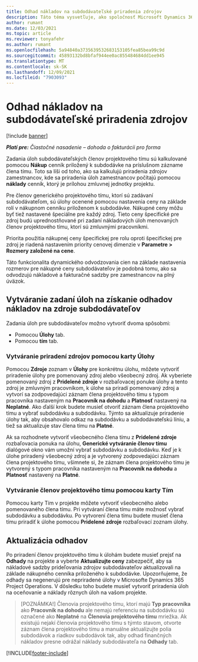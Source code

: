 ```yaml
---
title: Odhad nákladov na subdodávateľské priradenia zdrojov
description: Táto téma vysvetľuje, ako spoločnosť Microsoft Dynamics 365 Project Operations vypočítava odhad nákladov na subdodávateľské priradenia zdrojov.
author: rumant
ms.date: 12/03/2021
ms.topic: article
ms.reviewer: tonyafehr
ms.author: rumant
ms.openlocfilehash: 5a94840a3735639532683153105fea85bea99c9d
ms.sourcegitcommit: 45893132bd8bfaf944ee0ac855484684dd1ee945
ms.translationtype: MT
ms.contentlocale: sk-SK
ms.lasthandoff: 12/09/2021
ms.locfileid: "7903093"
---
```

# <a name="cost-estimation-of-subcontracted-resource-assignments"></a>Odhad nákladov na subdodávateľské priradenia zdrojov

[!include [banner](../../includes/dataverse-preview.md)]

_**Platí pre:** Čiastočné nasadenie – dohoda o fakturácii pro forma_

Zadania úloh subdodávateľských členov projektového tímu sú kalkulované pomocou **Nákup** cenník priložený k subdodávke na príslušnom zázname člena tímu. Toto sa líši od toho, ako sa kalkulujú priradenia zdrojov zamestnancov, kde sa priradenia úloh zamestnancov počítajú pomocou **náklady** cenník, ktorý je prílohou zmluvnej jednotky projektu. 

Pre členov generického projektového tímu, ktorí sú zadávaní subdodávateľom, sú úlohy ocenené pomocou nastavenia ceny na základe rolí v nákupnom cenníku priloženom k subdodávke. Nákupné ceny môžu byť tiež nastavené špeciálne pre každý zdroj. Tieto ceny špecifické pre zdroj budú uprednostňované pri zadaní nákladových úloh menovaných členov projektového tímu, ktorí sú zmluvnými pracovníkmi. 

Priorita použitia nákupnej ceny špecifickej pre rolu oproti špecifickej pre zdroj je riadená nastavením priority cenovej dimenzie v **Parametre > Rozmery založené na cene**.

Táto funkcionalita dynamického odvodzovania cien na základe nastavenia rozmerov pre nákupné ceny subdodávateľov je podobná tomu, ako sa odvodzujú nákladové a fakturačné sadzby pre zamestnancov na plný úväzok. 

## <a name="creating-task-assignments-for-getting-cost-estimates-of-subcontractor-resources"></a>Vytváranie zadaní úloh na získanie odhadov nákladov na zdroje subdodávateľov

Zadania úloh pre subdodávateľov možno vytvoriť dvoma spôsobmi: 
- Pomocou **Úlohy** tab.
- Pomocou **tím** tab.

### <a name="creating-resources-assignments-using-the-tasks-tab"></a>Vytváranie priradení zdrojov pomocou karty Úlohy
Pomocou **Zdroje** zoznam v **Úlohy** pre konkrétnu úlohu, môžete vytvoriť priradenie úlohy pre pomenovaný zdroj alebo všeobecný zdroj. Ak vyberiete pomenovaný zdroj z **Pridelené zdroje** v rozbaľovacej ponuke úlohy a tento zdroj je zmluvným pracovníkom, k úlohe sa priradí pomenovaný zdroj a vytvorí sa zodpovedajúci záznam člena projektového tímu s typom pracovníka nastaveným na **Pracovník na dohodu** a **Platnosť** nastavený na **Neplatné**. Ako ďalší krok budete musieť otvoriť záznam člena projektového tímu a vybrať subdodávku a subdodávku. Týmto sa aktualizuje priradenie úlohy tak, aby obsahovalo odkaz na subdodávku a subdodávateľskú líniu, a tiež sa aktualizuje stav člena tímu na **Platné**.

Ak sa rozhodnete vytvoriť všeobecného člena tímu z **Pridelené zdroje** rozbaľovacia ponuka na úlohu, **Generické vytváranie členov tímu** dialógové okno vám umožní vybrať subdodávku a subdodávku. Keď je k úlohe priradený všeobecný zdroj a je vytvorený zodpovedajúci záznam člena projektového tímu, všimnete si, že záznam člena projektového tímu je vytvorený s typom pracovníka nastaveným na **Pracovník na dohodu** a **Platnosť** nastavený na **Platné**.

### <a name="creating-project-team-members-using-the-team-tab"></a>Vytváranie členov projektového tímu pomocou karty Tím
Pomocou karty Tím v projekte môžete vytvoriť všeobecného alebo pomenovaného člena tímu. Pri vytváraní člena tímu máte možnosť vybrať subdodávku a subdodávku. Po vytvorení člena tímu budete musieť člena tímu priradiť k úlohe pomocou **Pridelené zdroje** rozbaľovací zoznam úlohy. 

## <a name="updating-estimates"></a>Aktualizácia odhadov
Po priradení členov projektového tímu k úlohám budete musieť prejsť na **Odhady** na projekte a vyberte **Aktualizujte ceny** zabezpečiť, aby sa nákladové sadzby prideľovania zdrojov subdodávateľov aktualizovali na základe nákupného cenníka priloženého k subdodávke. Upozorňujeme, že odhady sa negenerujú pre nepriradené úlohy v Microsofte Dynamics 365 Project Operations. V dôsledku toho budete musieť vytvoriť priradenia úloh na oceňovanie a náklady rôznych úloh na vašom projekte. 

> [POZNÁMKA!] Členovia projektového tímu, ktorí majú **Typ pracovníka** ako **Pracovník na dohodu** ale nemajú referenciu na subdodávku sú označené ako **Neplatné** na **Členovia projektového tímu** mriežka. Ak existujú nejakí členovia projektového tímu s týmto stavom, otvorte záznam člena projektového tímu a manuálne aktualizujte polia subdodávok a riadkov subdodávok tak, aby odhad finančných nákladov presne odrážal náklady subdodávateľa na **Odhady** tab. 


[!INCLUDE[footer-include](../../includes/footer-banner.md)]
